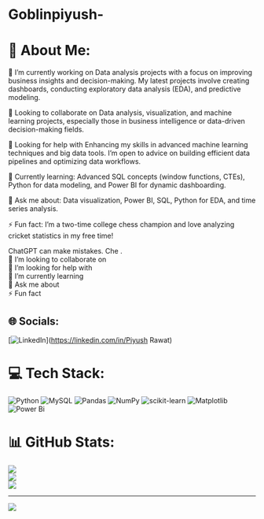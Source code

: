 # Goblinpiyush-
# 💫 About Me:
🔭 I’m currently working on Data analysis projects with a focus on improving business insights and decision-making. My latest projects involve creating dashboards, conducting exploratory data analysis (EDA), and predictive modeling.

👯 Looking to collaborate on Data analysis, visualization, and machine learning projects, especially those in business intelligence or data-driven decision-making fields.

🤝 Looking for help with Enhancing my skills in advanced machine learning techniques and big data tools. I’m open to advice on building efficient data pipelines and optimizing data workflows.

🌱 Currently learning: Advanced SQL concepts (window functions, CTEs), Python for data modeling, and Power BI for dynamic dashboarding.

💬 Ask me about: Data visualization, Power BI, SQL, Python for EDA, and time series analysis.

⚡ Fun fact: I’m a two-time college chess champion and love analyzing cricket statistics in my free time!













ChatGPT can make mistakes. Che .<br>👯 I’m looking to collaborate on<br>🤝 I’m looking for help with<br>🌱 I’m currently learning<br>💬 Ask me about<br>⚡ Fun fact


## 🌐 Socials:
[![LinkedIn](https://img.shields.io/badge/LinkedIn-%230077B5.svg?logo=linkedin&logoColor=white)](https://linkedin.com/in/Piyush Rawat) 

# 💻 Tech Stack:
![Python](https://img.shields.io/badge/python-3670A0?style=for-the-badge&logo=python&logoColor=ffdd54) ![MySQL](https://img.shields.io/badge/mysql-4479A1.svg?style=for-the-badge&logo=mysql&logoColor=white) ![Pandas](https://img.shields.io/badge/pandas-%23150458.svg?style=for-the-badge&logo=pandas&logoColor=white) ![NumPy](https://img.shields.io/badge/numpy-%23013243.svg?style=for-the-badge&logo=numpy&logoColor=white) ![scikit-learn](https://img.shields.io/badge/scikit--learn-%23F7931E.svg?style=for-the-badge&logo=scikit-learn&logoColor=white) ![Matplotlib](https://img.shields.io/badge/Matplotlib-%23ffffff.svg?style=for-the-badge&logo=Matplotlib&logoColor=black) ![Power Bi](https://img.shields.io/badge/power_bi-F2C811?style=for-the-badge&logo=powerbi&logoColor=black)
# 📊 GitHub Stats:
![](https://github-readme-stats.vercel.app/api?username=Goblinpiyush&theme=dark&hide_border=false&include_all_commits=false&count_private=false)<br/>
![](https://github-readme-streak-stats.herokuapp.com/?user=Goblinpiyush&theme=dark&hide_border=false)<br/>
![](https://github-readme-stats.vercel.app/api/top-langs/?username=Goblinpiyush&theme=dark&hide_border=false&include_all_commits=false&count_private=false&layout=compact)

---
[![](https://visitcount.itsvg.in/api?id=Goblinpiyush&icon=0&color=0)](https://visitcount.itsvg.in)

<!-- Proudly created with GPRM ( https://gprm.itsvg.in ) -->
